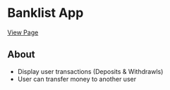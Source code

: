 # Banklist App

[View Page](https://amrdesai.github.io/bankist-app/)

## About

-   Display user transactions (Deposits & Withdrawls)
-   User can transfer money to another user
